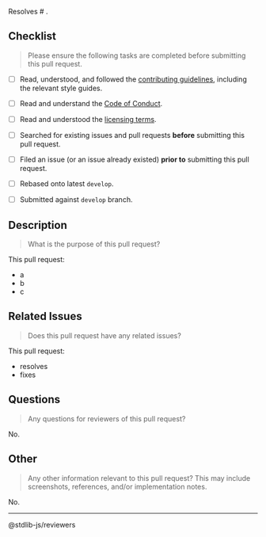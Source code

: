 Resolves # .

## Checklist

> Please ensure the following tasks are completed before submitting this pull request.

* [ ] Read, understood, and followed the [contributing guidelines][contributing], including the relevant style guides.
* [ ] Read and understand the [Code of Conduct][code-of-conduct].
* [ ] Read and understood the [licensing terms][license].
* [ ] Searched for existing issues and pull requests __before__ submitting this pull request.
* [ ] Filed an issue (or an issue already existed) __prior to__ submitting this pull request.
* [ ] Rebased onto latest `develop`.
* [ ] Submitted against `develop` branch.


## Description

> What is the purpose of this pull request?

This pull request:

* a
* b
* c


## Related Issues

> Does this pull request have any related issues?

This pull request:

* resolves 
* fixes


## Questions

> Any questions for reviewers of this pull request?

No.


## Other

> Any other information relevant to this pull request? This may include screenshots, references, and/or implementation notes.

No.


---

@stdlib-js/reviewers



[contributing]: https://github.com/stdlib-js/stdlib/blob/master/CONTRIBUTING.md
[code-of-conduct]: https://github.com/stdlib-js/stdlib/blob/master/CODE_OF_CONDUCT.md
[license]: https://github.com/stdlib-js/stdlib/blob/master/LICENSE
